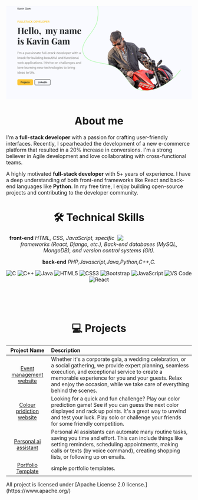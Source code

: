 
![GitHubBanner](https://github.com/bhaitigam71/bhaitigam71/blob/main/assets/img/portfolio%20sreenshort.png)

<h1 align="center"> About me</h1>

I'm a <b>full-stack developer</b> with a passion for crafting user-friendly interfaces. Recently, I spearheaded the development of a new e-commerce platform that resulted in a 20% increase in conversions. I'm a strong believer in Agile development and love collaborating with cross-functional teams.

A highly motivated <b>full-stack developer</b> with 5+ years of experience. I have a deep understanding of both front-end frameworks like React and back-end languages like <b>Python</b>. In my free time, I enjoy building open-source projects and contributing to the developer community.
 
<div align="center">

<h1>🛠 Technical Skills</h1>
   
   <img width="40%" align="right"   src="https://img.freepik.com/premium-vector/young-man-writing-code-desktop-computer-software-developer-work-workplace_625536-3771.jpg?w=600">

<b>front-end</b> <i>HTML, CSS, JavaScript, specific frameworks (React, Django, etc.), Back-end databases (MySQL, MongoDB), and version control systems (Git).</i>

<b>back-end</b> <i>PHP,Javascript,Java,Python,C++,C.</i>


<p align="center"> 
<img alt="C" src="https://img.shields.io/badge/c-%2300599C.svg?&style=for-the-badge&logo=c&logoColor=white" />
<img alt="C++" src="https://img.shields.io/badge/c++-%2300599C.svg?&style=for-the-badge&logo=c%2B%2B&ogoColor=white" />
 <img alt="Java" src="https://img.shields.io/badge/java-%23ED8B00.svg?&style=for-the-badge&logo=java&logoColor=white" />
<img alt="HTML5" src="https://img.shields.io/badge/html5-%23E34F26.svg?&style=for-the-badge&logo=html5&logoColor=white" />
 <img alt="CSS3" src="https://img.shields.io/badge/css3-%231572B6.svg?&style=for-the-badge&logo=css3&logoColor=white" />
 <img alt="Bootstrap" src="https://img.shields.io/badge/bootstrap-%23563D7C.svg?style=for-the-badge&logo=bootstrap&logoColor=white" />
 <img alt="JavaScript" src="https://img.shields.io/badge/javascript-%23323330.svg?&style=for-the-badge&logo=javascript&logoColor=%23F7DF1E" />
    <img alt="VS Code" src="https://img.shields.io/badge/Visual_Studio_Code-0078D4?style=for-the-badge&logo=visual%20studio%20code&logoColor=white" />
    <img alt="React" src="https://img.shields.io/badge/react-%2320232a.svg?style=for-the-badge&logo=react&logoColor=%2361DAFB"/>  
</p>
<br/>
<br/>
<br/>
<h1 align="center">💻 Projects</h1> 

| Project Name      | Description | 
| :---:        |    :----   |  
| [Event management website ](#)    |   Whether it's a corporate gala, a wedding celebration, or a social gathering, we provide expert planning, seamless execution, and exceptional service to create a memorable experience for you and your guests. Relax and enjoy the occasion, while we take care of everything behind the scenes.
| [Colour pridiction website ](#)    | Looking for a quick and fun challenge? Play our color prediction game! See if you can guess the next color displayed and rack up points. It's a great way to unwind and test your luck. Play solo or challenge your friends for some friendly competition.
| [Personal ai assistant ](#)     | Personal AI assistants can automate many routine tasks, saving you time and effort. This can include things like setting reminders, scheduling appointments, making calls or texts (by voice command), creating shopping lists, or following up on emails.
| [Portfolio Template ](#)   | simple portfolio templates.|

</div>

<p aline="center">
All project is licensed under [Apache License 2.0 license.](https://www.apache.org/)
</p>
